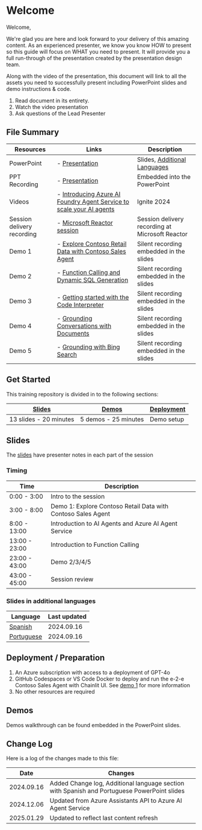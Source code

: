 # Welcome

Welcome,

We're glad you are here and look forward to your delivery of this amazing content. As an experienced presenter, we know you know HOW to present so this guide will focus on WHAT you need to present. It will provide you a full run-through of the presentation created by the presentation design team.

Along with the video of the presentation, this document will link to all the assets you need to successfully present including PowerPoint slides and demo instructions &
code.

1. Read document in its entirety.
2. Watch the video presentation
3. Ask questions of the Lead Presenter

## File Summary

| Resources          | Links                            | Description |
|-------------------|----------------------------------|-------------------|
| PowerPoint        | - [Presentation](https://aka.ms/AAu57kq) | Slides, [Additional Languages](https://github.com/microsoft/aitour-azure-openai-assistants/blob/main/session-delivery-resources/README.md#slides-in-additional-languages) |
| PPT Recording    | - [Presentation](https://aka.ms/AAu57kq) | Embedded into the PowerPoint |
| Videos            | - [Introducing Azure AI Foundry Agent Service to scale your AI agents](https://ignite.microsoft.com/en-US/sessions/BRK102?source=sessions) | Ignite 2024 |
| Session delivery recording            | - [Microsoft Reactor session](https://www.youtube.com/watch?v=_4xsbzdaA4E) | Session delivery recording at Microsoft Reactor |
| Demo 1            | - [Explore Contoso Retail Data with Contoso Sales Agent](demo-1/README.md) | Silent recording embedded in the slides  |
| Demo 2            | - [Function Calling and Dynamic SQL Generation](demo-2/README.md) | Silent recording embedded in the slides  |
| Demo 3            | - [Getting started with the Code Interpreter](demo-3/README.md) | Silent recording embedded in the slides |
| Demo 4            | - [Grounding Conversations with Documents](demo-4/README.md) | Silent recording embedded in the slides |
| Demo 5            | - [Grounding with Bing Search](demo-5/README.md) | Silent recording embedded in the slides |

## Get Started

This training repository is divided in to the following sections:

| [Slides](#slides) | [Demos](demos/README.md) | [Deployment](deployment/README.md) |
|-------------------|---------------------------|--------------------------------------|
| 13 slides - 20 minutes| 5 demos - 25 minutes | Demo setup

## Slides

The [slides](https://aka.ms/AAu57kq) have presenter notes in each part of the session

### Timing

| Time        | Description |
|--------------|-------------|
|0:00 - 3:00   | Intro to the session |
|3:00 - 8:00   | Demo 1: Explore Contoso Retail Data with Contoso Sales Agent |
|8:00 - 13:00  | Introduction to AI Agents and Azure AI Agent Service |
|13:00 - 23:00 | Introduction to Function Calling |
|23:00 - 43:00 | Demo 2/3/4/5 |
|43:00 - 45:00 | Session review |

### Slides in additional languages

| Language | Last updated |
|------------------- | ---- |
| [Spanish](https://aka.ms/AAs7ett) | 2024.09.16 |
| [Portuguese](https://aka.ms/AAs7etx) | 2024.09.16|

## Deployment / Preparation

1. An Azure subscription with access to a deployment of GPT-4o
1. GitHub Codespaces or VS Code Docker to deploy and run the e-2-e Contoso Sales Agent with Chainlit UI. See [demo 1](demo-1/README.md) for more information
1. No other resources are required

## Demos

Demos walkthrough can be found embedded in the PowerPoint slides.

## Change Log

Here is a log of the changes made to this file:

| Date       | Changes |
|------------|---------|
| 2024.09.16 | Added Change log, Additional language section with Spanish and Portuguese PowerPoint slides |
| 2024.12.06| Updated from Azure Assistants API to Azure AI Agent Service |
| 2025.01.29| Updated to reflect last content refresh|
